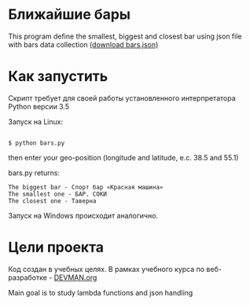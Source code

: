 # Ближайшие бары

This program define the smallest, biggest and closest bar using json file with bars data collection [(download bars.json)](https://devman.org/media/filer_public/95/74/957441dc-78df-4c99-83b2-e93dfd13c2fa/bars.json)

# Как запустить

Скрипт требует для своей работы установленного интерпретатора Python версии 3.5

Запуск на Linux:

```#!bash

$ python bars.py
```
then enter your geo-position (longitude and latitude, e.c. 38.5 and 55.1)

bars.py returns:
```
The biggest bar - Спорт бар «Красная машина»
The smallest one - БАР. СОКИ
The closest one - Таверна

```

Запуск на Windows происходит аналогично.

# Цели проекта

Код создан в учебных целях. В рамках учебного курса по веб-разработке - [DEVMAN.org](https://devman.org)

Main goal is to study lambda functions and json handling 
